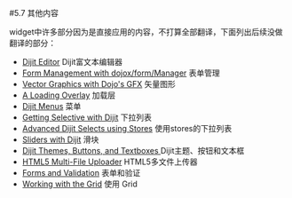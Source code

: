 #5.7 其他内容

widget中许多部分因为是直接应用的内容，不打算全部翻译，下面列出后续没做翻译的部分：

- [Dijit Editor](https://dojotoolkit.org/documentation/tutorials/1.10/editor/index.html) Dijit富文本编辑器
- [Form Management with dojox/form/Manager](https://dojotoolkit.org/documentation/tutorials/1.10/form_manager/index.html) 表单管理
- [Vector Graphics with Dojo's GFX](https://dojotoolkit.org/documentation/tutorials/1.10/gfx/index.html) 矢量图形
- [A Loading Overlay](https://dojotoolkit.org/documentation/tutorials/1.10/loading_overlay/index.html) 加载层
- [Dijit Menus](https://dojotoolkit.org/documentation/tutorials/1.10/menus/index.html) 菜单
- [Getting Selective with Dijit](https://dojotoolkit.org/documentation/tutorials/1.10/selects/index.html) 下拉列表
- [Advanced Dijit Selects using Stores](https://dojotoolkit.org/documentation/tutorials/1.10/selects_using_stores/index.html) 使用stores的下拉列表
- [Sliders with Dijit](https://dojotoolkit.org/documentation/tutorials/1.10/sliders/index.html) 滑块
- [Dijit Themes, Buttons, and Textboxes
](https://dojotoolkit.org/documentation/tutorials/1.10/themes_buttons_textboxes/index.html) Dijit主题、按钮和文本框
- [HTML5 Multi-File Uploader](https://dojotoolkit.org/documentation/tutorials/1.10/uploader/index.html) HTML5多文件上传器
- [Forms and Validation](https://dojotoolkit.org/documentation/tutorials/1.10/validation/index.html) 表单和验证
- [Working with the Grid](https://dojotoolkit.org/documentation/tutorials/1.10/working_grid/index.html) 使用 Grid

